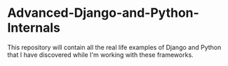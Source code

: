 # Advanced-Django-and-Python-Internals
This repository will contain all the real life examples of Django and Python that I have discovered while I'm working with these frameworks. 
